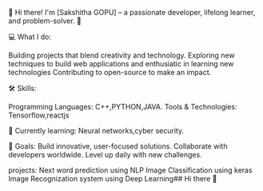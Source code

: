 👋 Hi there! I'm [Sakshitha GOPU] – a passionate developer, lifelong learner, and problem-solver. 🚀

💻 What I do:

Building projects that blend creativity and technology. Exploring new techniques to build web applications and enthusiatic in learning new technologies Contributing to open-source to make an impact.

🛠️ Skills:

Programming Languages: C++,PYTHON,JAVA. Tools & Technologies: Tensorflow,reactjs

🌱 Currently learning: Neural networks,cyber security.

🎯 Goals: Build innovative, user-focused solutions. Collaborate with developers worldwide. Level up daily with new challenges.

projects: Next word prediction using NLP Image Classification using keras Image Recognization system using Deep Learning## Hi there 👋

<!--
**Sakshithareddy807/Sakshithareddy807** is a ✨ _special_ ✨ repository because its `README.md` (this file) appears on your GitHub profile.

Here are some ideas to get you started:

- 🔭 I’m currently working on ...
- 🌱 I’m currently learning ...
- 👯 I’m looking to collaborate on ...
- 🤔 I’m looking for help with ...
- 💬 Ask me about ...
- 📫 How to reach me: ...
- 😄 Pronouns: ...
- ⚡ Fun fact: ...
-->
